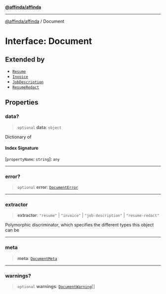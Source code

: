 [**@affinda/affinda**](../README.md)

***

[@affinda/affinda](../globals.md) / Document

# Interface: Document

## Extended by

- [`Resume`](Resume.md)
- [`Invoice`](Invoice.md)
- [`JobDescription`](JobDescription.md)
- [`ResumeRedact`](ResumeRedact.md)

## Properties

### data?

> `optional` **data**: `object`

Dictionary of <any>

#### Index Signature

\[`propertyName`: `string`\]: `any`

***

### error?

> `optional` **error**: [`DocumentError`](DocumentError.md)

***

### extractor

> **extractor**: `"resume"` \| `"invoice"` \| `"job-description"` \| `"resume-redact"`

Polymorphic discriminator, which specifies the different types this object can be

***

### meta

> **meta**: [`DocumentMeta`](DocumentMeta.md)

***

### warnings?

> `optional` **warnings**: [`DocumentWarning`](DocumentWarning.md)[]
